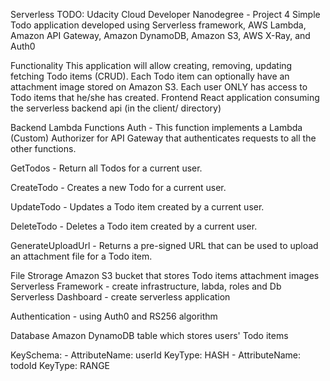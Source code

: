 Serverless TODO: Udacity Cloud Developer Nanodegree - Project 4
Simple Todo application developed using Serverless framework, AWS Lambda, Amazon API Gateway, Amazon DynamoDB, Amazon S3, AWS X-Ray, and Auth0

Functionality
This application will allow creating, removing, updating fetching Todo items (CRUD).
Each Todo item can optionally have an attachment image stored on Amazon S3.
Each user ONLY has access to Todo items that he/she has created.
Frontend
React application consuming the serverless backend api (in the client/ directory)


Backend
Lambda Functions
Auth - This function implements a Lambda (Custom) Authorizer for API Gateway that authenticates requests to all the other functions.

GetTodos - Return all Todos for a current user.

CreateTodo - Creates a new Todo for a current user.

UpdateTodo - Updates a Todo item created by a current user.

DeleteTodo - Deletes a Todo item created by a current user.

GenerateUploadUrl - Returns a pre-signed URL that can be used to upload an attachment file for a Todo item.

File Strorage
Amazon S3 bucket that stores Todo items attachment images
Serverless Framework - create infrastructure, labda, roles and Db
Serverless Dashboard - create serverless application

Authentication - using Auth0  and RS256 algorithm

Database
Amazon DynamoDB table which stores users' Todo items

KeySchema:
      - AttributeName: userId
        KeyType: HASH
      - AttributeName: todoId
        KeyType: RANGE
